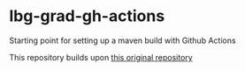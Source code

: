 # lbg-grad-gh-actions
Starting point for setting up a maven build with Github Actions  


This repository builds upon [this original repository](https://github.com/MrWalshyType2/QAA-Module3-UnitTest-Exercise-Solutions)
